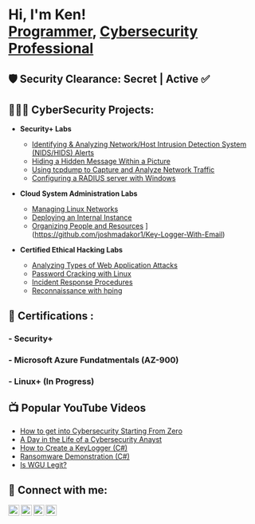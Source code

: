 <h1>Hi, I'm Ken! <br/><a href="https://github.com/Kpierre03">Programmer</a>, <a href="https://www.linkedin.com/in/ken-pierre-ii/">Cybersecurity Professional</a>
<h2>🛡️ Security Clearance: Secret | Active ✅ </h2>

  <h2>👨🏾‍💻 CyberSecurity Projects:</h2>

- <b>Security+ Labs</b>
  
  - [Identifying & Analyzing Network/Host Intrusion Detection System (NIDS/HIDS) Alerts](https://github.com/Kpierre03/NIDS-HIDSAlerts/blob/main/README.md)
  - [Hiding a Hidden Message Within a Picture](https://github.com/Kpierre03/HidingAMessageInAPic)
  - [Using tcpdump to Capture and Analyze Network Traffic](https://github.com/joshmadakor1/AD_PS)
  - [Configuring a RADIUS server with Windows](https://github.com/Kpierre03/RADIUS/blob/main/RADIUS.md)
- <b>Cloud System Administration Labs </b>
  - [Managing Linux Networks](https://github.com/Kpierre03/LINUXNetworks/blob/main/README.md)
  - [Deploying an Internal Instance]()
  - [Organizing People and Resources](https://github.com/Kpierre03/OrganizingPeople/blob/main/Organize.md)
](https://github.com/joshmadakor1/Key-Logger-With-Email)
- <b>Certified Ethical Hacking Labs </b>
  - [Analyzing Types of Web Application Attacks](https://github.com/joshmadakor1/Sentinel-Lab)
  - [Password Cracking with Linux](https://github.com/joshmadakor1/Algorithms-Practice)
  - [Incident Response Procedures](https://github.com/joshmadakor1/Package-Delivery-Pathfinding-Algorithm)
  - [Reconnaissance with hping](https://github.com/user-attachments/assets/62aa787e-e709-4e0d-b2c8-b08ac29bfd6f)

<h2>📜 Certifications :</h2>
 <h3> - Security+</h3>
 <h3> - Microsoft Azure Fundatmentals (AZ-900)</h3>
 <h3> - Linux+ (In Progress)</h3>
 
<h2>📺 Popular YouTube Videos</h2>

- [How to get into Cybersecurity Starting From Zero](https://www.youtube.com/watch?v=a83ASGn_V_s)
- [A Day in the Life of a Cybersecurity Anayst](https://www.youtube.com/watch?v=uHy3oM7NnoU)
- [How to Create a KeyLogger (C#)](https://www.youtube.com/watch?v=N-L9hklSlNk)
- [Ransomware Demonstration (C#)](https://www.youtube.com/watch?v=OfvdQeh79s0)
- [Is WGU Legit?](https://www.youtube.com/watch?v=E2MwRWxDBkA)

<h2> 🤳 Connect with me:</h2>

[<img align="left" alt="JoshMadakor | YouTube" width="22px" src="https://cdn.jsdelivr.net/npm/simple-icons@v3/icons/youtube.svg" />][youtube]
[<img align="left" alt="JoshMadakor | Twitter" width="22px" src="https://cdn.jsdelivr.net/npm/simple-icons@v3/icons/twitter.svg" />][twitter]
[<img align="left" alt="JoshMadakor | LinkedIn" width="22px" src="https://cdn.jsdelivr.net/npm/simple-icons@v3/icons/linkedin.svg" />][linkedin]
[<img align="left" alt="JoshMadakor | Instagram" width="22px" src="https://cdn.jsdelivr.net/npm/simple-icons@v3/icons/instagram.svg" />][instagram]

[twitter]: https://twitter.com/joshmadakor
[youtube]: https://www.youtube.com/c/joshmadakor
[instagram]: https://www.instagram.com/joshmadakor/
[linkedin]: https://linkedin.com/in/joshmadakor

<!--
**joshmadakor1/joshmadakor1** is a ✨ _special_ ✨ repository because its `README.md` (this file) appears on your GitHub profile.

Here are some ideas to get you started:

- 🔭 I’m currently working on ...
- 🌱 I’m currently learning ...
- 👯 I’m looking to collaborate on ...
- 🤔 I’m looking for help with ...
- 💬 Ask me about ...
- 📫 How to reach me: ...
- 😄 Pronouns: ...
- ⚡ Fun fact: ...
-->
